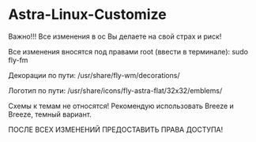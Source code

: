 # Astra-Linux-Customize

Важно!!!
Все изменения в ос Вы делаете на свой страх и риск!

Все изменения вносятся под правами root (ввести в терминале):
sudo fly-fm

Декорации по пути:
/usr/share/fly-wm/decorations/

Логотип по пути:
/usr/share/icons/fly-astra-flat/32x32/emblems/

Схемы к темам не относятся!
Рекомендую использовать Breeze и Breeze, темный вариант.

ПОСЛЕ ВСЕХ ИЗМЕНЕНИЙ ПРЕДОСТАВИТЬ ПРАВА ДОСТУПА!


